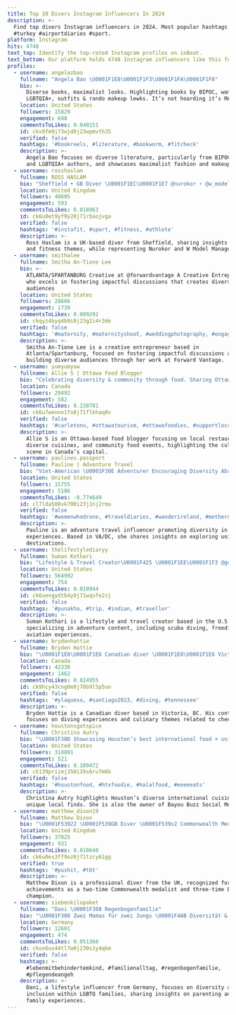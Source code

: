 ```yaml
---
title: Top 10 Divers Instagram Influencers In 2024
description: >-
  Find top divers Instagram influencers in 2024. Most popular hashtags: #diving
  #turkey #airportdiaries #sport.
platform: Instagram
hits: 4748
text_top: Identify the top-rated Instagram profiles on inBeat.
text_bottom: Our platform holds 4748 Instagram influencers like this for you to pitch.
profiles:
  - username: angelazbao
    fullname: "Angela Bao \U0001F1E8\U0001F1F3\U0001F1FA\U0001F1F8"
    bio: >-
      Diverse books, maximalist looks. Highlighting books by BIPOC, women, and
      LGBTQIA+, outfits & rando makeup lewks. It’s not hoarding it’s MAXIMALISM.
    location: United States
    followers: 15829
    engagement: 698
    commentsToLikes: 0.040151
    id: ckv9fm9j73wjd0j23wpmvth35
    verified: false
    hashtags: '#bookreels, #literature, #bookworm, #fitcheck'
    description: >-
      Angela Bao focuses on diverse literature, particularly from BIPOC, women,
      and LGBTQIA+ authors, and showcases maximalist fashion and makeup styles.
  - username: rosshaslam
    fullname: ROSS HASLAM
    bio: "Sheffield • GB Diver \U0001F1EC\U0001F1E7 @nurokor ⚡ @w_modelmgmt"
    location: United Kingdom
    followers: 48605
    engagement: 593
    commentsToLikes: 0.018963
    id: ck6u0et9yf9y20j71rbaojvga
    verified: false
    hashtags: '#instafit, #sport, #fitness, #athlete'
    description: >-
      Ross Haslam is a UK-based diver from Sheffield, sharing insights on diving
      and fitness themes, while representing Nurokor and W Model Management.
  - username: smithalee
    fullname: Smitha An-Tione Lee
    bio: >-
      ATLANTA/SPARTANBURG Creative at @forwardvantage A Creative Entrepreneur
      who excels in fostering impactful discussions that creates diverse
      audiences
    location: United States
    followers: 28666
    engagement: 1739
    commentsToLikes: 0.009292
    id: ckqyz4byq4b9i0j23g2i4r3de
    verified: false
    hashtags: '#maternity, #maternityshoot, #weddingphotography, #engaged'
    description: >-
      Smitha An-Tione Lee is a creative entrepreneur based in
      Atlanta/Spartanburg, focused on fostering impactful discussions and
      building diverse audiences through her work at Forward Vantage.
  - username: yumyumyow
    fullname: Allie S | Ottawa Food Blogger
    bio: "Celebrating diversity & community through food. Sharing Ottawa’s restaurant scene, delicious bites and local food events. \U0001F48C YumYumYOW@yahoo.com"
    location: Canada
    followers: 29492
    engagement: 582
    commentsToLikes: 0.238781
    id: ck6u7wenno1fo0j71flkhaq0v
    verified: false
    hashtags: '#carletonu, #ottawatourism, #ottawafoodies, #supportlocal613'
    description: >-
      Allie S is an Ottawa-based food blogger focusing on local restaurants,
      diverse cuisines, and community food events, highlighting the culinary
      scene in Canada’s capital.
  - username: paulines.passport
    fullname: Pauline | Adventure Travel
    bio: "Viet-American \U0001F30E Adventurer Encouraging Diversity Abroad & Outdoors ♡︎ Based in VA/DC | ✈︎ Currently \U0001F697 paulinespassport@gmail.com"
    location: United States
    followers: 15755
    engagement: 5186
    commentsToLikes: -0.774649
    id: cl7lda508vk700i23j1nj2rmu
    verified: false
    hashtags: '#womenwhodrone, #traveldiaries, #wanderireland, #mothernature'
    description: >-
      Pauline is an adventure travel influencer promoting diversity in outdoor
      experiences. Based in VA/DC, she shares insights on exploring unique
      destinations.
  - username: thelifestylediaryy
    fullname: Suman Kothari
    bio: "Lifestyle & Travel Creator\U0001F425 \U0001F1EE\U0001F1F3 @gopro Ambassador \U0001F48E @stylewithbliss Pilot \U0001FA82 Scuba diver \U0001F93F Freediver \U0001F30A Horse rider \U0001F40E Youtube - 285k subscribers\U0001F525"
    location: United States
    followers: 564992
    engagement: 754
    commentsToLikes: 0.010944
    id: ck6uevgydtb4y0j71wqufe2zj
    verified: false
    hashtags: '#punakha, #trip, #indian, #traveller'
    description: >-
      Suman Kothari is a lifestyle and travel creator based in the U.S.,
      specializing in adventure content, including scuba diving, freediving, and
      aviation experiences.
  - username: brydenhattie
    fullname: Bryden Hattie
    bio: "\U0001F1E8\U0001F1E6 Canadian diver \U0001F1E8\U0001F1E6 Victoria, BC \U0001F9C0 Y LA QUESO \U0001F9C0 \U0001F4E7 Brydenrhattie@gmail.com"
    location: Canada
    followers: 42338
    engagement: 1462
    commentsToLikes: 0.024955
    id: ck9hcy43cng0e0j78b9l5p5un
    verified: false
    hashtags: '#ylaqueso, #santiago2023, #diving, #tennessee'
    description: >-
      Bryden Hattie is a Canadian diver based in Victoria, BC. His content
      focuses on diving experiences and culinary themes related to cheese.
  - username: houstonsgotspice
    fullname: Christina Autry
    bio: "\U0001F30D Showcasing Houston’s best international food + unique finds in the nation’s most diverse city! \U0001FAF6 Owner: @bayoubuzz Social Media"
    location: United States
    followers: 310891
    engagement: 521
    commentsToLikes: 0.109472
    id: ck139priimj350i19s6ru7m6k
    verified: false
    hashtags: '#houstonfood, #htxfoodie, #halalfood, #eeeeeats'
    description: >-
      Christina Autry highlights Houston’s diverse international cuisine and
      unique local finds. She is also the owner of Bayou Buzz Social Media.
  - username: matthew_dixon19
    fullname: Matthew Dixon
    bio: "\U0001F53922 \U0001F539GB Diver \U0001F539x2 Commonwealth Medalist \U0001F3F4\U000E0067\U000E0062\U000E0065\U000E006E\U000E0067\U000E007F \U0001F539x3 European Medalist \U0001F1EA\U0001F1FA \U0001F539x3 British Champion \U0001F1EC\U0001F1E7"
    location: United Kingdom
    followers: 37025
    engagement: 931
    commentsToLikes: 0.010648
    id: ck6u0es3ff9oz0j71tzcy61gg
    verified: true
    hashtags: '#pushit, #tbt'
    description: >-
      Matthew Dixon is a professional diver from the UK, recognized for his
      achievements as a two-time Commonwealth medalist and three-time British
      champion.
  - username: siebenkilopaket
    fullname: "Dani \U0001F308 Regenbogenfamilie"
    bio: "\U0001F308 Zwei Mamas für zwei Jungs \U0001F4AB Diversität & Inklusion \U0001F481\U0001F3FB‍♀️ #LGBTQ Lifestyle \U0001F4CD HH \U0001F48C info@siebenkilopaket.de \U0001F36D Mach dein #Familienleben bunter"
    location: Germany
    followers: 12601
    engagement: 474
    commentsToLikes: 0.051368
    id: ckox6ux44tl7w0j230s1y4qkm
    verified: false
    hashtags: >-
      #lebenmitbehindertemkind, #familienalltag, #regenbogenfamilie,
      #pflegendeangeh
    description: >-
      Dani, a lifestyle influencer from Germany, focuses on diversity and
      inclusion within LGBTQ families, sharing insights on parenting and daily
      family experiences.
---
```



